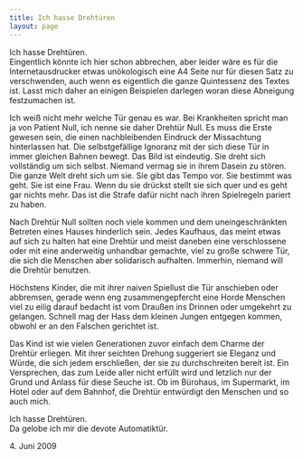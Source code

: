 ```yaml
---
title: Ich hasse Drehtüren
layout: page
---
```

Ich hasse Drehtüren.<br>
Eingentlich könnte ich hier schon abbrechen, aber leider wäre es für die Internetausdrucker etwas unökologisch eine A4 Seite nur für diesen Satz zu verschwenden, auch wenn es eigentlich die ganze Quintessenz des Textes ist. Lasst mich daher an einigen Beispielen darlegen woran diese Abneigung festzumachen ist.

Ich weiß nicht mehr welche Tür genau es war. Bei Krankheiten spricht man ja von Patient Null, ich nenne sie daher Drehtür Null. Es muss die Erste gewesen sein, die einen nachbleibenden Eindruck der Missachtung hinterlassen hat. Die selbstgefällige Ignoranz mit der sich diese Tür in immer gleichen Bahnen bewegt. Das Bild ist eindeutig. Sie dreht sich vollständig um sich selbst. Niemand vermag sie in ihrem Dasein zu stören. Die ganze Welt dreht sich um sie. Sie gibt das Tempo vor. Sie bestimmt was geht. Sie ist eine Frau. Wenn du sie drückst stellt sie sich quer und es geht gar nichts mehr. Das ist die Strafe dafür nicht nach ihren Spielregeln pariert zu haben.

Nach Drehtür Null sollten noch viele kommen und dem uneingeschränkten Betreten eines Hauses hinderlich sein. Jedes Kaufhaus, das meint etwas auf sich zu halten hat eine Drehtür und meist daneben eine verschlossene oder mit eine anderweitig unhandbar gemachte, viel zu große schwere Tür, die sich die Menschen aber solidarisch aufhalten. Immerhin, niemand will die Drehtür benutzen.

Höchstens Kinder, die mit ihrer naiven Spiellust die Tür anschieben oder abbremsen, gerade wenn eng zusammengepfercht eine Horde Menschen viel zu eilig darauf bedacht ist vom Draußen ins Drinnen oder umgekehrt zu gelangen. Schnell mag der Hass dem kleinen Jungen entgegen kommen, obwohl er an den Falschen gerichtet ist.

Das Kind ist wie vielen Generationen zuvor einfach dem Charme der Drehtür erliegen. Mit ihrer seichten Drehung suggeriert sie Eleganz und Würde, die sich jedem erschließen, der sie zu durchschreiten bereit ist. Ein Versprechen, das zum Leide aller nicht erfüllt wird und letzlich nur der Grund und Anlass für diese Seuche ist. Ob im Bürohaus, im Supermarkt, im Hotel oder auf dem Bahnhof, die Drehtür entwürdigt den Menschen und so auch mich.

Ich hasse Drehtüren.<br>
Da gelobe ich mir die devote Automatiktür.

<date>4. Juni 2009</date>
